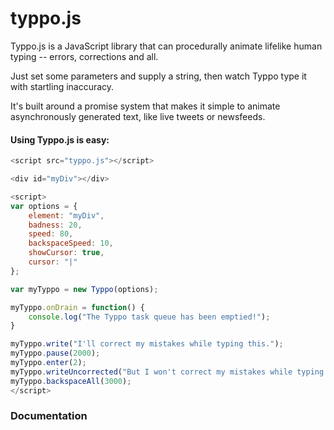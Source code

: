 # typpo.js

Typpo.js is a JavaScript library that can procedurally animate lifelike human typing -- errors, corrections and all.

Just set some parameters and supply a string, then watch Typpo type it with startling inaccuracy.

It's built around a promise system that makes it simple to animate asynchronously generated text, like live tweets or newsfeeds.

#### Using Typpo.js is easy:

~~~ javascript
<script src="typpo.js"></script>

<div id="myDiv"></div>

<script>
var options = {
    element: "myDiv", 
    badness: 20, 
    speed: 80, 
    backspaceSpeed: 10, 
    showCursor: true, 
    cursor: "|"
};

var myTyppo = new Typpo(options);

myTyppo.onDrain = function() {
    console.log("The Typpo task queue has been emptied!");
}

myTyppo.write("I'll correct my mistakes while typing this.");
myTyppo.pause(2000);
myTyppo.enter(2);
myTyppo.writeUncorrected("But I won't correct my mistakes while typing this.")
myTyppo.backspaceAll(3000);
</script>
~~~

### Documentation

